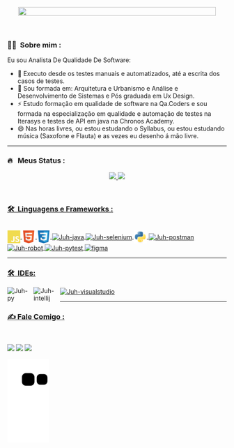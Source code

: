
<p align="center"><img src="https://user-images.githubusercontent.com/61919008/185722617-b076ce13-448a-4e9d-9c3b-c1e9e91c7632.gif" width="95%" height="9%"  /></p>
<p align="center"><img src="https://komarev.com/ghpvc/?username=julianaceciliabueno&style=flat-square&color=red" alt=""></p>


### :woman_technologist: &nbsp;Sobre mim :

Eu sou Analista De Qualidade De Software:

- 🔭 Executo desde os testes manuais e automatizados, até a escrita dos casos de testes.
- 🌱 Sou formada em: Arquitetura e Urbanismo e Análise e Desenvolvimento de Sistemas e Pós graduada em Ux Design.
- ⚡ Estudo formação em qualidade de software na Qa.Coders e sou formada na especialização em qualidade e automação de testes na Iterasys e testes de API em java na Chronos Academy.
- 😄 Nas horas livres, ou estou estudando o Syllabus, ou estou estudando música (Saxofone e Flauta) e as vezes eu desenho á mão livre.
---


### 🔥 &nbsp; Meus Status :
 <a href="https://github.com/julianaceciliabueno">
  
 <p align="center">
  <img width="48%" src="https://github-readme-stats.vercel.app/api?username=julianaceciliabueno&show_icons=true&theme=bear&locale=pt-br" />
    <img width="48%" src="https://github-readme-streak-stats.herokuapp.com/?user=julianaceciliabueno&theme=bear&locale=pt-br&date_format=M%20j%5B%2C%20Y%5D" />



<div style="display: inline_block"><br>


### 🛠 &nbsp;Linguagens e Frameworks :
 <br>

  <img align="center" alt="Juh-Js"  width="6%" src="https://raw.githubusercontent.com/devicons/devicon/master/icons/javascript/javascript-plain.svg">
  <img align="center" alt="Juh-HTML"  width="6%" src="https://raw.githubusercontent.com/devicons/devicon/master/icons/html5/html5-original.svg">
  <img align="center" alt="Juh-CSS" " width="6%" src="https://raw.githubusercontent.com/devicons/devicon/master/icons/css3/css3-original.svg">
  <img align="center" alt="Juh-java"  width="6%" src="https://cdn.jsdelivr.net/gh/devicons/devicon/icons/java/java-original-wordmark.svg">
  
  <img align="center" alt="Juh-selenium" width="6%" src="https://raw.githubusercontent.com/detain/svg-logos/780f25886640cef088af994181646db2f6b1a3f8/svg/selenium-logo.svg">
  <img align="center" alt="Juh-Python"  width="6%" src="https://raw.githubusercontent.com/devicons/devicon/master/icons/python/python-original.svg">
   <img align="center" alt="Juh-postman"  width="6%" src="https://www.vectorlogo.zone/logos/getpostman/getpostman-icon.svg">                                                                                                                             
  <img align="center" alt="Juh-robot"  width="7%" src="https://cdn.icon-icons.com/icons2/2107/PNG/128/file_type_robotframework_icon_130193.png">
  <img align="center" alt="Juh-pytest"  width="6%" src="https://cdn.jsdelivr.net/gh/devicons/devicon/icons/pytest/pytest-original-wordmark.svg">
  <img align="center" alt="figma" width="5%"src="https://www.vectorlogo.zone/logos/figma/figma-icon.svg"/> 
                                                                                       

---

### 🛠 &nbsp;IDEs:
<img align="left" alt="Juh-py" width="12%" src="https://cdn.jsdelivr.net/gh/devicons/devicon/icons/pycharm/pycharm-original-wordmark.svg">
<img align="left"  alt="Juh-intellij" width="12%" src="https://cdn.jsdelivr.net/gh/devicons/devicon/icons/intellij/intellij-original-wordmark.svg">
<img align="center" alt="Juh-visualstudio"  width="12%" src="https://cdn.jsdelivr.net/gh/devicons/devicon/icons/visualstudio/visualstudio-plain-wordmark.svg">


---  
  
### ✍️ Fale Comigo : 
  <br>

  <a href="https://discord.com/channels/@me" target="_blank"><img src="https://img.shields.io/badge/Discord-7289DA?style=for-the-badge&logo=discord&logoColor=white" target="_blank"></a> 
  <a href = "mailto:juka.bueno@gmail.com"><img src="https://img.shields.io/badge/-Gmail-%23333?style=for-the-badge&logo=gmail&logoColor=white" target="_blank"></a>
  <a href="https://www.linkedin.com/in/juliana-cecilia-bueno/" target="_blank"><img src="https://img.shields.io/badge/-LinkedIn-%230077B5?style=for-the-badge&logo=linkedin&logoColor=white" target="_blank"></a> 

  
  
![Snake animation](https://github.com/julianaceciliabueno/julianaceciliabueno/blob/output/github-contribution-grid-snake.svg)
     

